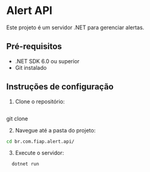 # Alert API

Este projeto é um servidor .NET para gerenciar alertas.

## Pré-requisitos

- .NET SDK 6.0 ou superior
- Git instalado

## Instruções de configuração

1. Clone o repositório:
   ```bash
  git clone <URL-do-repositorio>

2. Navegue até a pasta do projeto:
  ```bash
  cd br.com.fiap.alert.api/
```
   
3. Execute o servidor:
```bash
  dotnet run
```
